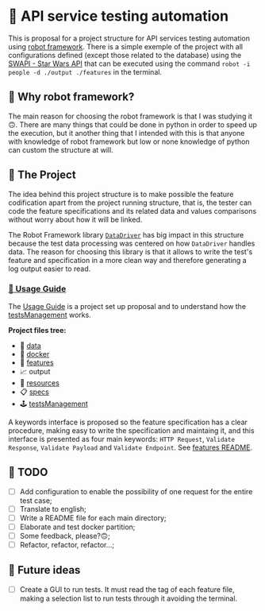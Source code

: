 # 🧪 API service testing automation
This is proposal for a project structure for API services testing automation using [robot framework](https://robotframework.org/). There is a simple exemple of the project with all configurations defined (except those related to the database) using the [SWAPI - Star Wars API](https://swapi.dev/) that can be executed using the command `robot -i people -d ./output ./features` in the terminal.

## 🤖 Why robot framework?
The main reason for choosing the robot framework is that I was studying it 🙃. There are many things that could be done in python in order to speed up the execution, but it another thing that I intended with this is that anyone with knowledge of robot framework but low or none knowledge of python can custom the structure at will.

## 🧰 The Project
The idea behind this project structure is to make possible the feature codification apart from the project running structure, that is, the tester can code the feature specifications and its related data and values comparisons without worry about how it will be linked.

The Robot Framework library [`DataDriver`](https://github.com/Snooz82/robotframework-datadriver) has big impact in this structure because the test data processing was centered on how `DataDriver` handles data. The reason for choosing this library is that it allows to write the test's feature and specification in a more clean way and therefore generating a log output easier to read.

### [📖 Usage Guide](./UsageGuide.md)
The [Usage Guide](./UsageGuide.md) is a project set up proposal and to understand how the [testsManagement](./testsManagement/README.md) works.

**Project files tree:**
* 💾 [data](./data/README.md)
* 🐳 [docker](./docker/README.md)
* 🧪 [features](./features/README.md)
* 📈 output
* 💼 [resources](./resources/README.md)
* 📋 [specs](./specs/README.md)
* 🕹️ [testsManagement](./testsManagement/README.md)


A keywords interface is proposed so the feature specification has a clear procedure, making easy to write the specification and maintaing it, and this interface is presented as four main keywords: `HTTP Request`, `Validate Response`, `Validate Payload` and `Validate Endpoint`. See [features README](./features/README.md).

## 🚧 TODO
- [ ] Add configuration to enable the possibility of one request for the entire test case;
- [ ] Translate to english;
- [ ] Write a README file for each main directory;
- [ ] Elaborate and test docker partition;
- [ ] Some feedback, please?🙃;
- [ ] Refactor, refactor, refactor...;

## 🤔 Future ideas
- [ ] Create a GUI to run tests. It must read the tag of each feature file, making a selection list to run tests through it avoiding the terminal.
